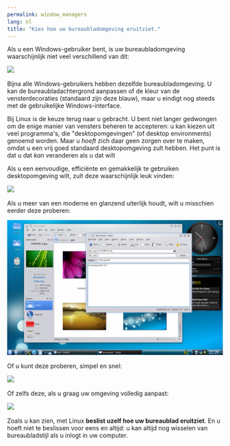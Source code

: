 ```yaml
---
permalink: window_managers
lang: nl
title: "Kies hoe uw bureaubladomgeving eruitziet."
---
```


Als u een Windows-gebruiker bent, is uw bureaubladomgeving waarschijnlijk
niet veel verschillend van dit:

<img src="/img/windows_vista.jpg" />

Bijna alle Windows-gebruikers hebben dezelfde bureaubladomgeving. U kan
de bureaubladachtergrond aanpassen of de kleur van de vensterdecoraties
(standaard zijn deze blauw), maar u eindigt nog steeds met de gebruikelijke
Windows-interface.

Bij Linux is de keuze terug naar u gebracht. U bent niet langer gedwongen
om de enige manier van vensters beheren te accepteren: u kan kiezen uit
veel programma's, die "desktopomgevingen" (of desktop environments) genoemd worden.
Maar u <i>hoeft</i> zich daar geen zorgen over te maken, omdat u een vrij goed
standaard desktopomgeving zult hebben. Het punt is dat u dat <i>kan</i> veranderen
als u dat wilt

Als u een eenvoudige, efficiënte en gemakkelijk te gebruiken desktopomgeving wilt,
zult deze waarschijnlijk leuk vinden:

<img src="/img/ubuntu.jpg"/>

Als u meer van een moderne en glanzend uiterlijk houdt, wilt u misschien eerder deze
proberen:

<img src="/img/kde.png" />

Of u kunt deze proberen, simpel en snel:

<img src="/img/xfce.jpg" />

Of zelfs deze, als u graag uw omgeving volledig aanpast:

<img src="/img/wm.jpg" />

Zoals u kan zien, met Linux <b>beslist uzelf hoe uw bureaublad eruitziet</b>. En u hoeft niet te beslissen voor eens en altijd: u kan altijd nog wisselen van bureaubladstijl als u inlogt in uw computer.




